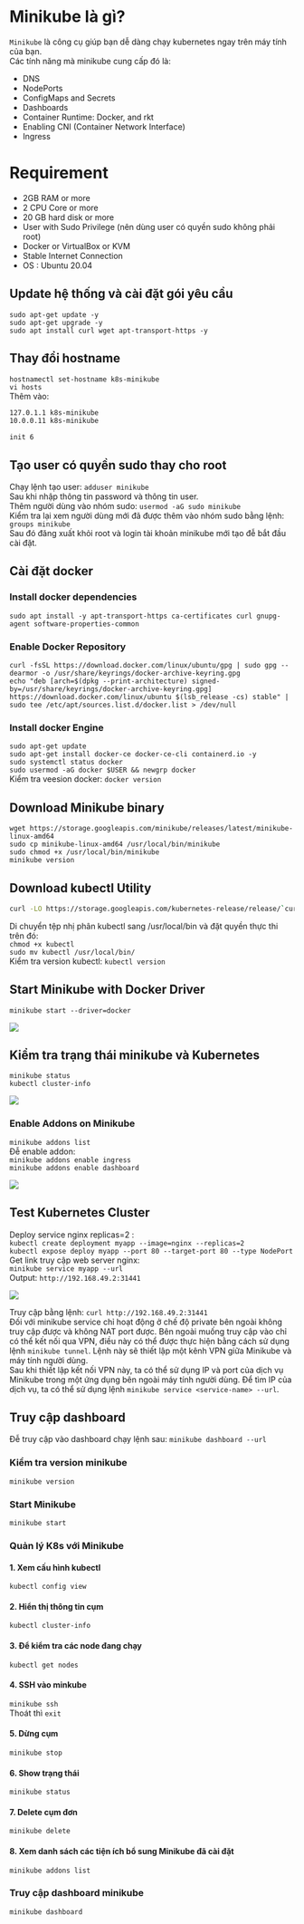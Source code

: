 # Minikube là gì?
`Minikube` là công cụ giúp bạn dễ dàng chạy kubernetes ngay trên máy tính của bạn.  
Các tính năng mà minikube cung cấp đó là:  
- DNS  
- NodePorts  
- ConfigMaps and Secrets  
- Dashboards  
- Container Runtime: Docker, and rkt  
- Enabling CNI (Container Network Interface)  
- Ingress  

# Requirement
- 2GB RAM or more
- 2 CPU Core or more
- 20 GB hard disk or more
- User with Sudo Privilege (nên dùng user có quyền sudo không phải root)
- Docker or VirtualBox or KVM
- Stable Internet Connection
- OS : Ubuntu 20.04
## Update hệ thống và cài đặt gói yêu cầu
`sudo apt-get update -y`  
`sudo apt-get upgrade -y`  
`sudo apt install curl wget apt-transport-https -y`
## Thay đổi hostname
`hostnamectl set-hostname k8s-minikube`  
`vi hosts`  
Thêm vào: 
```sh
127.0.1.1 k8s-minikube
10.0.0.11 k8s-minikube
```
`init 6`  
## Tạo user có quyền sudo thay cho root
Chạy lệnh tạo user: `adduser minikube`  
Sau khi nhập thông tin password và thông tin user.  
Thêm người dùng vào nhóm sudo: `usermod -aG sudo minikube`  
Kiểm tra lại xem người dùng mới đã được thêm vào nhóm sudo bằng lệnh:
`groups minikube`  
Sau đó đăng xuất khỏi root và login tài khoản minikube mới tạo đễ bắt đầu cài đặt.
## Cài đặt docker
### Install docker dependencies
`sudo apt install -y apt-transport-https ca-certificates curl gnupg-agent software-properties-common`  
### Enable Docker Repository
`curl -fsSL https://download.docker.com/linux/ubuntu/gpg | sudo gpg --dearmor -o /usr/share/keyrings/docker-archive-keyring.gpg`  
`echo "deb [arch=$(dpkg --print-architecture) signed-by=/usr/share/keyrings/docker-archive-keyring.gpg] https://download.docker.com/linux/ubuntu $(lsb_release -cs) stable" | sudo tee /etc/apt/sources.list.d/docker.list > /dev/null`  
### Install docker Engine
`sudo apt-get update`  
`sudo apt-get install docker-ce docker-ce-cli containerd.io -y`  
`sudo systemctl status docker`  
`sudo usermod -aG docker $USER && newgrp docker`  
Kiểm tra veesion docker:  `docker version`  
## Download Minikube binary
`wget https://storage.googleapis.com/minikube/releases/latest/minikube-linux-amd64`  
`sudo cp minikube-linux-amd64 /usr/local/bin/minikube`  
`sudo chmod +x /usr/local/bin/minikube`  
`minikube version`  
## Download kubectl Utility
```sh
curl -LO https://storage.googleapis.com/kubernetes-release/release/`curl -s https://storage.googleapis.com/kubernetes-release/release/stable.txt`/bin/linux/amd64/kubectl

```
Di chuyển tệp nhị phân kubectl sang /usr/local/bin và đặt quyền thực thi trên đó:  
`chmod +x kubectl`  
`sudo mv kubectl /usr/local/bin/`  
Kiểm tra version kubectl: `kubectl version`  
## Start Minikube with Docker Driver
`minikube start --driver=docker`  

<img src="/images/minikube.jpg">

## Kiểm tra trạng thái minikube và Kubernetes
`minikube status`  
`kubectl cluster-info`  

<img src="/images/minikube1.jpg">

### Enable Addons on Minikube
`minikube addons list`  
Đễ enable addon:  
`minikube addons enable ingress`  
`minikube addons enable dashboard`  

<img src="/images/minikube2.jpg">

## Test Kubernetes Cluster
Deploy service nginx replicas=2 :  
`kubectl create deployment myapp --image=nginx --replicas=2`  
`kubectl expose deploy myapp --port 80 --target-port 80 --type NodePort`  
Get link truy cập web server nginx:  
`minikube service myapp --url`  
Output: `http://192.168.49.2:31441`  

<img src="/images/minikube3.jpg">  

Truy cập bằng lệnh: `curl http://192.168.49.2:31441`  
Đối với minikube service chỉ hoạt động ở chế độ private bên ngoài không truy cập được và không NAT port được. Bên ngoài muống truy cập vào chỉ có thể kết nối qua VPN, điều này có thể được thực hiện bằng cách sử dụng lệnh `minikube tunnel`. Lệnh này sẽ thiết lập một kênh VPN giữa Minikube và máy tính người dùng.  
Sau khi thiết lập kết nối VPN này, ta có thể sử dụng IP và port của dịch vụ Minikube trong một ứng dụng bên ngoài máy tính người dùng. Để tìm IP của dịch vụ, ta có thể sử dụng lệnh `minikube service <service-name> --url`.
## Truy cập dashboard
Đễ truy cập vào dashboard chạy lệnh sau: `minikube dashboard --url`  

### Kiểm tra version minikube
`minikube version`

 ### Start Minikube
 `minikube start`  
 ### Quản lý K8s với Minikube
 #### 1. Xem cấu hình kubectl 
 `kubectl config view`  
 #### 2. Hiển thị thông tin cụm
 `kubectl cluster-info`  
 #### 3. Để kiểm tra các node đang chạy
 `kubectl get nodes`  
 #### 4. SSH vào minkube
 `minikube ssh`  
Thoát thì `exit`  
#### 5. Dừng cụm
`minikube stop`  
#### 6. Show trạng thái
`minikube status`  
#### 7. Delete cụm đơn
`minikube delete`  
#### 8. Xem danh sách các tiện ích bổ sung Minikube đã cài đặt
`minikube addons list`  
### Truy cập dashboard minikube
`minikube dashboard`  

